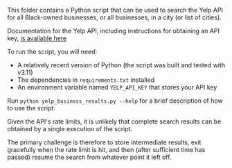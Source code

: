 This folder contains a Python script that can be used to search the Yelp API
for all Black-owned businesses, or all businesses, in a city (or list of cities).

Documentation for the Yelp API, including instructions for obtaining an API key,
[is available here](https://docs.developer.yelp.com/docs/fusion-intro)

To run the script, you will need:
- A relatively recent version of Python (the script was built and tested with v3.11)
- The dependencies in `requirements.txt` installed
- An environment variable named `YELP_API_KEY` that stores your API key

Run `python yelp_business_results.py --help` for a brief description of how to use the script.

Given the API's rate limits, it is unlikely that complete search results can be
obtained by a single execution of the script.

The primary challenge is therefore to store intermediate results, exit gracefully when
the rate limit is hit, and then (after sufficient time has passed) resume the search
from whatever point it left off.
